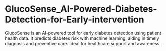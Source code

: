 # GlucoSense_AI-Powered-Diabetes-Detection-for-Early-intervention
GlucoSense is an AI-powered tool for early diabetes detection using patient health data. It predicts diabetes risk with machine learning, aiding in timely diagnosis and preventive care. Ideal for healthcare support and awareness.
